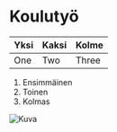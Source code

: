 # Koulutyö

| Yksi | Kaksi | Kolme |
|-|-|-|
| One | Two | Three |

1. Ensimmäinen
2. Toinen
3. Kolmas

![Kuva](https://e7.pngegg.com/pngimages/556/415/png-clipart-chi-cat-drawing-chi-thumbnail.png)